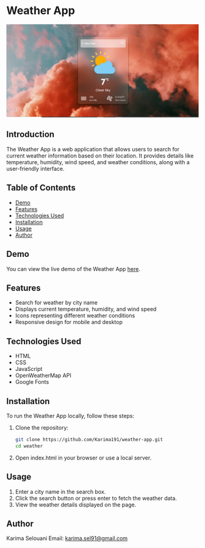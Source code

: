
# Weather App

![Weather App Screenshot](weather-images\screenshot.PNG)

## Introduction
The Weather App is a web application that allows users to search for current weather information based on their location. It provides details like temperature, humidity, wind speed, and weather conditions, along with a user-friendly interface.

## Table of Contents
- [Demo](#demo)
- [Features](#features)
- [Technologies Used](#technologies-used)
- [Installation](#installation)
- [Usage](#usage)
- [Author](#author)

## Demo
You can view the live demo of the Weather App [here](your-deployment-link).

## Features
- Search for weather by city name
- Displays current temperature, humidity, and wind speed
- Icons representing different weather conditions
- Responsive design for mobile and desktop

## Technologies Used
- HTML
- CSS
- JavaScript
- OpenWeatherMap API
- Google Fonts

## Installation
To run the Weather App locally, follow these steps:

1. Clone the repository:
   ```bash
   git clone https://github.com/Karima191/weather-app.git
   cd weather
2. Open index.html in your browser or use a local server.

## Usage
1. Enter a city name in the search box.
2. Click the search button or press enter to fetch the weather data.
3. View the weather details displayed on the page.

## Author
   Karima Selouani
   Email: karima.sel91@gmail.com
